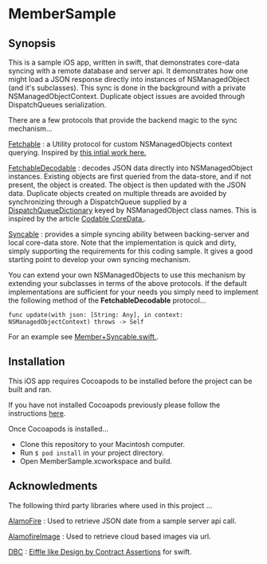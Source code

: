# MemberSample

## Synopsis

This is a sample iOS app, written in swift, that demonstrates core-data syncing with a remote database and server api. It demonstrates how one might load a JSON response directly into instances of NSManagedObject (and it's subclasses). This sync is done in the background with a private NSManagedObjectContext. Duplicate object issues are avoided through DispatchQueues serialization.

There are a few protocols that provide the backend magic to the sync mechanism...

[Fetchable](https://github.com/jjamminjim/MemberSample/blob/master/MemberSample/Data%20Sync/Fetchable.swift)  : a Utility protocol for custom NSManagedObjects context querying. Inspired by [this intial work here.](https://gist.github.com/capttaco/adb38e0d37fbaf9c004e)

[FetchableDecodable](https://github.com/jjamminjim/MemberSample/blob/master/MemberSample/Data%20Sync/FetchableDecodable.swift) : decodes JSON data directly into NSManagedObject instances. Existing objects are first queried from the data-store, and if not present, the object is created. The object is then updated with the JSON data. Duplicate objects created on multiple threads are avoided by synchronizing through a DispatchQueue supplied by a [DispatchQueueDictionary](https://github.com/jjamminjim/MemberSample/blob/master/MemberSample/Utilities/DispatchQueueDictionary.swift) keyed by NSManagedObject class names.  This is inspired by the article [Codable CoreData.](http://ffried.codes/2017/10/20/codable-coredata/).

[Syncable](https://github.com/jjamminjim/MemberSample/blob/master/MemberSample/Data%20Sync/Syncable.swift)  :  provides a simple syncing ability between backing-server and local core-data store. Note that the implementation is quick and dirty, simply supporting the requirements for this coding sample. It gives a good starting point to develop your own syncing mechanism.

You can extend your own NSManagedObjects to use this mechanism by extending your subclasses in terms of the above protocols. If the default implementations are sufficient for your needs you simply need to implement the following method of the **FetchableDecodable** protocol...

```
func update(with json: [String: Any], in context: NSManagedObjectContext) throws -> Self
```

For an example see [Member+Syncable.swift.](https://github.com/jjamminjim/MemberSample/blob/master/MemberSample/Data%20Sync/Member%2BSyncable.swift). 

## Installation
This iOS app requires Cocoapods to be installed before the project can be built and ran. 

If you have not installed Cocoapods previously please follow the instructions [here](https://guides.cocoapods.org/using/getting-started.html).

Once Cocoapods is installed...

* Clone this repository to your Macintosh computer.
* Run `$ pod install` in your project directory.
* Open MemberSample.xcworkspace and build.


## Acknowledments

The following third party libraries where used in this project ...

[AlamoFire](https://github.com/Alamofire/Alamofire) : Used to retrieve JSON date from a sample server api call.

[AlamofireImage](https://github.com/Alamofire/AlamofireImage) : Used to retrieve cloud based images via url.

[DBC](https://github.com/busybusy/DBC-Apple) : [Eiffle like Design by Contract Assertions](http://www.eiffel.com/developers/design_by_contract_in_detail.html) for swift.

